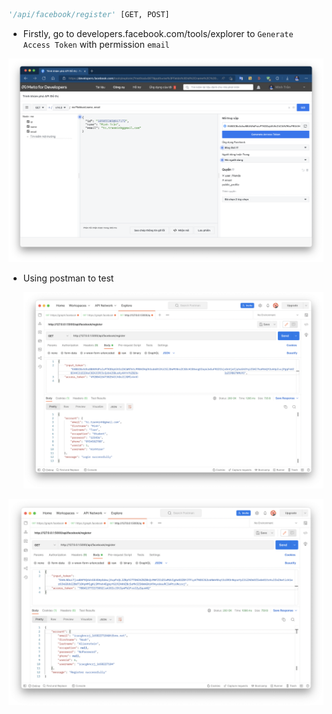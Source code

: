 ```python
'/api/facebook/register' [GET, POST]
```

- Firstly, go to developers.facebook.com/tools/explorer to `Generate Access Token` with permission `email`

![Screen Shot 2022-07-19 at 18.21.19](pic/pic0.png)

- Using postman to test

  ![Screen Shot 2022-07-19 at 18.16.20](pic/pic1.png)

![Screen Shot 2022-07-19 at 18.16.20](pic/pic2.png)